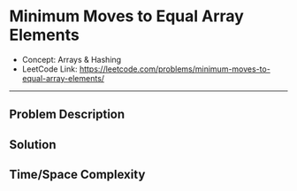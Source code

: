# Minimum Moves to Equal Array Elements

- Concept: Arrays & Hashing
- LeetCode Link: https://leetcode.com/problems/minimum-moves-to-equal-array-elements/

---

## Problem Description

## Solution

## Time/Space Complexity

